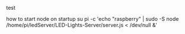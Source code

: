 test

how to start node on startup
su pi -c 'echo "raspberry" | sudo -S node /home/pi/ledServer/LED-Lights-Server/server.js < /dev/null &'
